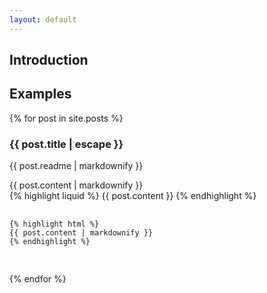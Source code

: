 ```yaml
---
layout: default
---
```


## Introduction

## Examples

{% for post in site.posts %}
### {{ post.title | escape }}

{{ post.readme | markdownify }}

<div class="card card-outline-primary">
    <div class="list-group list-group-flush">
        <div class="list-group-item example-content">
            {{ post.content | markdownify }}
        </div>
        <div class="list-group-item bg-faded">
{% highlight liquid %}
{{ post.content }}
{% endhighlight %}
        </div>
        <div class="list-group-item bg-faded">
            <pre>
                <code class="language-html" data-lang="html">
{% highlight html %}
{{ post.content | markdownify }}
{% endhighlight %}
                </code>
            </pre>
        </div>
    </div>
</div>
{% endfor %}
